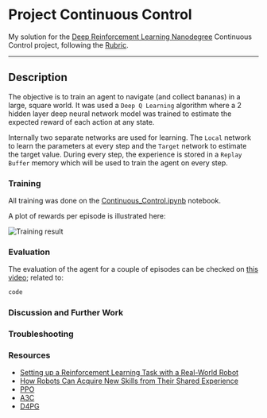 # Project Continuous Control

My solution for the [Deep Reinforcement Learning Nanodegree](https://www.udacity.com/course/deep-reinforcement-learning-nanodegree--nd893) Continuous Control project, following the [Rubric](https://review.udacity.com/#!/rubrics/1890/view).

[//]: # (Image References)

[image1]: ./extra/train_episodes.png

---
## Description

The objective is to train an agent to navigate (and collect bananas) in a large, square world. It was used a `Deep Q Learning` algorithm where a 2 hidden layer deep neural network model was trained to estimate the expected reward of each action at any state.

Internally two separate networks are used for learning. The `Local` network to learn the parameters at every step and the `Target` network to estimate the target value. During every step, the experience is stored in a `Replay Buffer` memory which will be used to train the agent on every step.

### Training

All training was done on the [Continuous_Control.ipynb](Continuous_Control.ipynb) notebook.

A plot of rewards per episode is illustrated here:

![Training result][image1]

### Evaluation

The evaluation of the agent for a couple of episodes can be checked on [this video](extra/dqt_test01.mp4); related to:

```python
code
```

### Discussion and Further Work

### Troubleshooting

### Resources

* [Setting up a Reinforcement Learning Task with a Real-World Robot](https://arxiv.org/pdf/1803.07067.pdf)
* [How Robots Can Acquire New Skills from Their Shared Experience](https://ai.googleblog.com/2016/10/how-robots-can-acquire-new-skills-from.html)
* [PPO](https://arxiv.org/pdf/1707.06347.pdf)
* [A3C](https://arxiv.org/pdf/1602.01783.pdf)
* [D4PG](https://openreview.net/pdf?id=SyZipzbCb)
